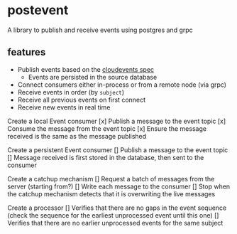 # postevent
A library to publish and receive events using postgres and grpc

## features
* Publish events based on the [cloudevents spec](https://github.com/cloudevents/spec/blob/main/cloudevents/spec.md)
  * Events are persisted in the source database
* Connect consumers either in-process or from a remote node (via grpc)
* Receive events in order (by `subject`)
* Receive all previous events on first connect
* Receive new events in real time 


Create a local Event consumer
[x] Publish a message to the event topic
[x] Consume the message from the event topic
[x] Ensure the message received is the same as the message published

Create a persistent Event consumer
[] Publish a message to the event topic
[] Message received is first stored in the database, then sent to the consumer

Create a catchup mechanism
[] Request a batch of messages from the server (starting from?)
[] Write each message to the consumer
[] Stop when the catchup mechanism detects that it is overwriting the live messages

Create a processor
[] Verifies that there are no gaps in the event sequence (check the sequence for the earliest unprocessed event until this one)
[] Verifies that there are no earlier unprocessed events for the same subject

